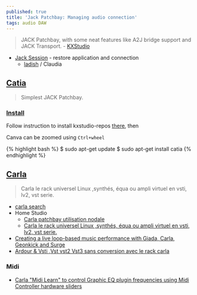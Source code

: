 ```yaml
---
published: true
title: 'Jack Patchbay: Managing audio connection'
tags: audio DAW
---
```

> JACK Patchbay, with some neat features like A2J bridge support and JACK Transport. - [KXStudio](https://kx.studio/Applications)

- [Jack Session](https://wiki.linuxaudio.org/wiki/session_management) - restore application and connection
	- [ladish](https://wiki.linuxaudio.org/apps/all/ladish) / Claudia

## [Catia](https://kx.studio/Applications:Catia)
> Simplest JACK Patchbay.

### [Install](https://kx.studio/Applications:Catia)

Follow instruction to install kxstudio-repos [there](https://kx.studio/Repositories), then

Canva can be zoomed using `Ctrl+wheel`

{% highlight bash %}
$ sudo apt-get update
$ sudo apt-get install catia
{% endhighlight %}

## [Carla](https://kx.studio/Applications:Carla)

> Carla le rack universel Linux ,synthés, équa ou ampli virtuel en vsti, lv2, vst serie.

- [carla search](https://www.youtube.com/results?search_query=carla+kxstudio)
- Home Studio
	- [Carla patchbay utilisation nodale](https://www.youtube.com/watch?v=6hN7yZivOio)
	- [Carla le rack universel Linux ,synthés, équa ou ampli virtuel en vsti, lv2, vst serie.](https://www.youtube.com/watch?v=xD2h8TJzLWU)	
- [Creating a live loop-based music performance with Giada, Carla, Geonkick and Surge](https://www.youtube.com/watch?v=7dR_Zo4Y5fA)
- [Ardour & Vsti ,Vst vst2 Vst3 sans conversion avec le rack carla](https://www.youtube.com/watch?v=MN3lSs4Fblw)

### Midi
- [Carla "Midi Learn" to control Graphic EQ plugin frequencies using Midi Controller hardware sliders](https://www.youtube.com/watch?v=7Kp-2NtBEVk)